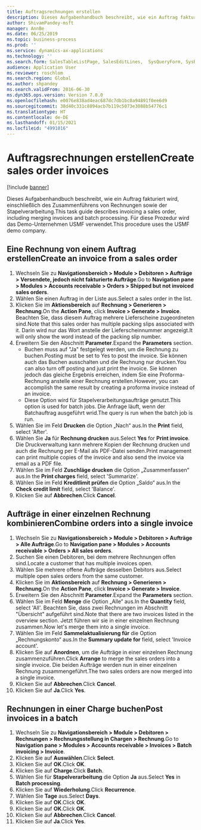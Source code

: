 ```yaml
---
title: Auftragsrechnungen erstellen
description: Dieses Aufgabenhandbuch beschreibt, wie ein Auftrag fakturiert wird, einschließlich des Zusammenführens von Rechnungen sowie der Stapelverarbeitung.
author: ShivamPandey-msft
manager: AnnBe
ms.date: 06/25/2019
ms.topic: business-process
ms.prod: ''
ms.service: dynamics-ax-applications
ms.technology: ''
ms.search.form: SalesTableListPage, SalesEditLines,  SysQueryForm, SysRecurrence
audience: Application User
ms.reviewer: roschlom
ms.search.region: Global
ms.author: shpandey
ms.search.validFrom: 2016-06-30
ms.dyn365.ops.version: Version 7.0.0
ms.openlocfilehash: e0076e838ad4eac687dc7db1bc0a94891f0ee6d9
ms.sourcegitcommit: 38d40c331c8894acb7b119c5073e3088b54776c1
ms.translationtype: HT
ms.contentlocale: de-DE
ms.lasthandoff: 01/15/2021
ms.locfileid: "4991016"
---
```

# <a name="create-sales-order-invoices"></a><span data-ttu-id="43eda-103">Auftragsrechnungen erstellen</span><span class="sxs-lookup"><span data-stu-id="43eda-103">Create sales order invoices</span></span>

[!include [banner](../../includes/banner.md)]

<span data-ttu-id="43eda-104">Dieses Aufgabenhandbuch beschreibt, wie ein Auftrag fakturiert wird, einschließlich des Zusammenführens von Rechnungen sowie der Stapelverarbeitung.</span><span class="sxs-lookup"><span data-stu-id="43eda-104">This task guide describes invoicing a sales order, including merging invoices and batch processing.</span></span> <span data-ttu-id="43eda-105">Für diese Prozedur wird das Demo-Unternehmen USMF verwendet.</span><span class="sxs-lookup"><span data-stu-id="43eda-105">This procedure uses the USMF demo company.</span></span>


## <a name="create-an-invoice-from-a-sales-order"></a><span data-ttu-id="43eda-106">Eine Rechnung von einem Auftrag erstellen</span><span class="sxs-lookup"><span data-stu-id="43eda-106">Create an invoice from a sales order</span></span>
1. <span data-ttu-id="43eda-107">Wechseln Sie zu **Navigationsbereich > Module > Debitoren > Aufträge > Versendete, jedoch nicht fakturierte Aufträge**.</span><span class="sxs-lookup"><span data-stu-id="43eda-107">Go to **Navigation pane > Modules > Accounts receivable > Orders > Shipped but not invoiced sales orders**.</span></span>
2. <span data-ttu-id="43eda-108">Wählen Sie einen Auftrag in der Liste aus.</span><span class="sxs-lookup"><span data-stu-id="43eda-108">Select a sales order in the list.</span></span> 
3. <span data-ttu-id="43eda-109">Klicken Sie im **Aktionsbereich** auf **Rechnung > Generieren > Rechnung**.</span><span class="sxs-lookup"><span data-stu-id="43eda-109">On the **Action Pane**, click **Invoice > Generate > Invoice**.</span></span> <span data-ttu-id="43eda-110">Beachten Sie, dass diesem Auftrag mehrere Lieferscheine zugeordneten sind.</span><span class="sxs-lookup"><span data-stu-id="43eda-110">Note that this sales order has multiple packing slips associated with it.</span></span> <span data-ttu-id="43eda-111">Darin wird nur das Wort <multiple> anstelle der Lieferscheinnummer angezeigt.</span><span class="sxs-lookup"><span data-stu-id="43eda-111">It will only show the word <multiple> instead of the packing slip number.</span></span>  
4. <span data-ttu-id="43eda-112">Erweitern Sie den Abschnitt **Parameter**.</span><span class="sxs-lookup"><span data-stu-id="43eda-112">Expand the **Parameters** section.</span></span>
    - <span data-ttu-id="43eda-113">Buchen muss auf "Ja" festgelegt werden, um die Rechnung zu buchen.</span><span class="sxs-lookup"><span data-stu-id="43eda-113">Posting must be set to Yes to post the invoice.</span></span> <span data-ttu-id="43eda-114">Sie können auch das Buchen ausschalten und die Rechnung nur drucken.</span><span class="sxs-lookup"><span data-stu-id="43eda-114">You can also turn off posting and just print the invoice.</span></span> <span data-ttu-id="43eda-115">Sie können jedoch das gleiche Ergebnis erreichen, indem Sie eine Proforma-Rechnung anstelle einer Rechnung erstellen.</span><span class="sxs-lookup"><span data-stu-id="43eda-115">However, you can accomplish the same result by creating a proforma invoice instead of an invoice.</span></span>  
    - <span data-ttu-id="43eda-116">Diese Option wird für Stapelverarbeitungsaufträge genutzt.</span><span class="sxs-lookup"><span data-stu-id="43eda-116">This option is used for batch jobs.</span></span> <span data-ttu-id="43eda-117">Die Anfrage läuft, wenn der Batchauftrag ausgeführt wrid.</span><span class="sxs-lookup"><span data-stu-id="43eda-117">The query is run when the batch job is run.</span></span>
5. <span data-ttu-id="43eda-118">Wählen Sie im Feld **Drucken** die Option „Nach“ aus.</span><span class="sxs-lookup"><span data-stu-id="43eda-118">In the **Print** field, select 'After'.</span></span>
6. <span data-ttu-id="43eda-119">Wählen Sie **Ja** für **Rechnung drucken** aus.</span><span class="sxs-lookup"><span data-stu-id="43eda-119">Select **Yes** for **Print invoice**.</span></span> <span data-ttu-id="43eda-120">Die Druckverwaltung kann mehrere Kopien der Rechnung drucken und auch die Rechnung per E-Mail als PDF-Datei senden.</span><span class="sxs-lookup"><span data-stu-id="43eda-120">Print management can print  multiple copies of the invoice and also send the invoice via email as a PDF file.</span></span>  
7. <span data-ttu-id="43eda-121">Wählen Sie im Feld **Zuschläge drucken** die Option „Zusammenfassen“ aus.</span><span class="sxs-lookup"><span data-stu-id="43eda-121">In the **Print charges** field, select 'Summarize'.</span></span>
8. <span data-ttu-id="43eda-122">Wählen Sie im Feld **Kreditlimit prüfen** die Option „Saldo“ aus.</span><span class="sxs-lookup"><span data-stu-id="43eda-122">In the **Check credit limit** field, select 'Balance'.</span></span>
9. <span data-ttu-id="43eda-123">Klicken Sie auf **Abbrechen**.</span><span class="sxs-lookup"><span data-stu-id="43eda-123">Click **Cancel**.</span></span>

## <a name="combine-orders-into-a-single-invoice"></a><span data-ttu-id="43eda-124">Aufträge in einer einzelnen Rechnung kombinieren</span><span class="sxs-lookup"><span data-stu-id="43eda-124">Combine orders into a single invoice</span></span>
1. <span data-ttu-id="43eda-125">Wechseln Sie zu **Navigationsbereich > Module > Debitoren > Aufträge > Alle Aufträge**.</span><span class="sxs-lookup"><span data-stu-id="43eda-125">Go to **Navigation pane > Modules > Accounts receivable > Orders > All sales orders**.</span></span>
2. <span data-ttu-id="43eda-126">Suchen Sie einen Debitoren, bei dem mehrere Rechnungen offen sind.</span><span class="sxs-lookup"><span data-stu-id="43eda-126">Locate a customer that has multiple invoices open.</span></span>
3. <span data-ttu-id="43eda-127">Wählen Sie mehrere offene Aufträge desselben Debitors aus.</span><span class="sxs-lookup"><span data-stu-id="43eda-127">Select multiple open sales orders from the same customer.</span></span>
4. <span data-ttu-id="43eda-128">Klicken Sie im **Aktionsbereich** auf **Rechnung > Generieren > Rechnung**.</span><span class="sxs-lookup"><span data-stu-id="43eda-128">On the **Action Pane**, click **Invoice > Generate > Invoice**.</span></span>
5. <span data-ttu-id="43eda-129">Erweitern Sie den Abschnitt **Parameter**.</span><span class="sxs-lookup"><span data-stu-id="43eda-129">Expand the **Parameters** section.</span></span>
6. <span data-ttu-id="43eda-130">Wählen Sie im Feld **Menge** die Option „Alle“ aus.</span><span class="sxs-lookup"><span data-stu-id="43eda-130">In the **Quantity** field, select 'All'.</span></span> <span data-ttu-id="43eda-131">Beachten Sie, dass zwei Rechnungen im Abschnitt "Übersicht" aufgeführt sind.</span><span class="sxs-lookup"><span data-stu-id="43eda-131">Note that there are two invoices listed in the overview section.</span></span> <span data-ttu-id="43eda-132">Jetzt führen wir sie in einer einzelnen Rechnung zusammen.</span><span class="sxs-lookup"><span data-stu-id="43eda-132">Now let's merge them into a single invoice.</span></span>  
7. <span data-ttu-id="43eda-133">Wählen Sie im Feld **Sammelaktualisierung für** die Option „Rechnungskonto“ aus.</span><span class="sxs-lookup"><span data-stu-id="43eda-133">In the **Summary update for** field, select 'Invoice account'.</span></span>
8. <span data-ttu-id="43eda-134">Klicken Sie auf **Anordnen**, um die Aufträge in einer einzelnen Rechnung zusammenzuführen.</span><span class="sxs-lookup"><span data-stu-id="43eda-134">Click **Arrange** to merge the sales orders into a single invoice.</span></span> <span data-ttu-id="43eda-135">Die beiden Aufträge werden nun in einer einzelnen Rechnung zusammengeführt.</span><span class="sxs-lookup"><span data-stu-id="43eda-135">The two sales orders are now merged into a single invoice.</span></span>   
9. <span data-ttu-id="43eda-136">Klicken Sie auf **Abbrechen**.</span><span class="sxs-lookup"><span data-stu-id="43eda-136">Click **Cancel**.</span></span>
10. <span data-ttu-id="43eda-137">Klicken Sie auf **Ja**.</span><span class="sxs-lookup"><span data-stu-id="43eda-137">Click **Yes**.</span></span>

## <a name="post-invoices-in-a-batch"></a><span data-ttu-id="43eda-138">Rechnungen in einer Charge buchen</span><span class="sxs-lookup"><span data-stu-id="43eda-138">Post invoices in a batch</span></span>
1. <span data-ttu-id="43eda-139">Wechseln Sie zu **Navigationsbereich > Module > Debitoren > Rechnungen > Rechnungsstellung in Chargen > Rechnung**.</span><span class="sxs-lookup"><span data-stu-id="43eda-139">Go to **Navigation pane > Modules > Accounts receivable > Invoices > Batch invoicing > Invoice**.</span></span>
2. <span data-ttu-id="43eda-140">Klicken Sie auf **Auswählen**.</span><span class="sxs-lookup"><span data-stu-id="43eda-140">Click **Select**.</span></span>
3. <span data-ttu-id="43eda-141">Klicken Sie auf **OK**.</span><span class="sxs-lookup"><span data-stu-id="43eda-141">Click **OK**.</span></span>
4. <span data-ttu-id="43eda-142">Klicken Sie auf **Charge**.</span><span class="sxs-lookup"><span data-stu-id="43eda-142">Click **Batch**.</span></span>
5. <span data-ttu-id="43eda-143">Wählen Sie für **Stapelverarbeitung** die Option **Ja** aus.</span><span class="sxs-lookup"><span data-stu-id="43eda-143">Select **Yes** in **Batch processing**.</span></span>
6. <span data-ttu-id="43eda-144">Klicken Sie auf **Wiederholung**.</span><span class="sxs-lookup"><span data-stu-id="43eda-144">Click **Recurrence**.</span></span>
7. <span data-ttu-id="43eda-145">Wählen Sie **Tage** aus.</span><span class="sxs-lookup"><span data-stu-id="43eda-145">Select **Days**.</span></span>
8. <span data-ttu-id="43eda-146">Klicken Sie auf **OK**.</span><span class="sxs-lookup"><span data-stu-id="43eda-146">Click **OK**.</span></span>
9. <span data-ttu-id="43eda-147">Klicken Sie auf **OK**.</span><span class="sxs-lookup"><span data-stu-id="43eda-147">Click **OK**.</span></span>
10. <span data-ttu-id="43eda-148">Klicken Sie auf **Abbrechen**.</span><span class="sxs-lookup"><span data-stu-id="43eda-148">Click **Cancel**.</span></span>
11. <span data-ttu-id="43eda-149">Klicken Sie auf **Ja**.</span><span class="sxs-lookup"><span data-stu-id="43eda-149">Click **Yes**.</span></span>

